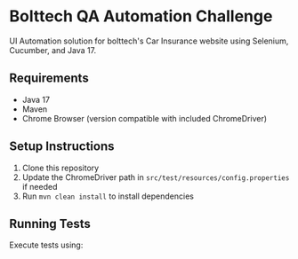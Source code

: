 # Bolttech QA Automation Challenge

UI Automation solution for bolttech's Car Insurance website using Selenium, Cucumber, and Java 17.

## Requirements

- Java 17
- Maven
- Chrome Browser (version compatible with included ChromeDriver)

## Setup Instructions

1. Clone this repository
2. Update the ChromeDriver path in `src/test/resources/config.properties` if needed
3. Run `mvn clean install` to install dependencies

## Running Tests

Execute tests using:
